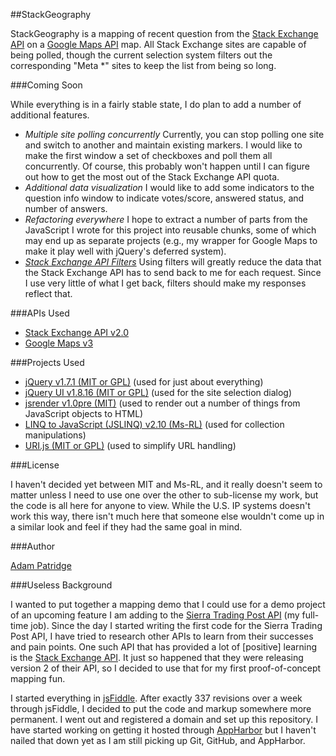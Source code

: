 ##StackGeography

StackGeography is a mapping of recent question from the [Stack Exchange API][1] on a  [Google Maps API][2] map. All Stack Exchange sites are capable of being polled, though the current selection system filters out the corresponding "Meta *" sites to keep the list from being so long.

###Coming Soon

While everything is in a fairly stable state, I do plan to add a number of additional features.

* _Multiple site polling concurrently_ Currently, you can stop polling one site and switch to another and maintain existing markers. I would like to make the first window a set of checkboxes and poll them all concurrently. Of course, this probably won't happen until I can figure out how to get the most out of the Stack Exchange API quota.
* _Additional data visualization_ I would like to add some indicators to the question info window to indicate votes/score, answered status, and number of answers.
* _Refactoring everywhere_ I hope to extract a number of parts from the JavaScript I wrote for this project into reusable chunks, some of which may end up as separate projects (e.g., my wrapper for Google Maps to make it play well with jQuery's deferred system).
* _[Stack Exchange API Filters](http://kevinmontrose.com/2012/01/06/stack-exchange-api-v2-0-filters/)_ Using filters will greatly reduce the data that the Stack Exchange API has to send back to me for each request. Since I use very little of what I get back, filters should make my responses reflect that.

###APIs Used

* [Stack Exchange API v2.0][1]
* [Google Maps v3][2]

###Projects Used

* [jQuery v1.7.1 (MIT or GPL)][3] (used for just about everything)
* [jQuery UI v1.8.16 (MIT or GPL)][4] (used for the site selection dialog)
* [jsrender v1.0pre (MIT)][5] (used to render out a number of things from JavaScript objects to HTML)
* [LINQ to JavaScript (JSLINQ) v2.10 (Ms-RL)][6] (used for collection manipulations)
* [URI.js (MIT or GPL)][7] (used to simplify URL handling)

###License

I haven't decided yet between MIT and Ms-RL, and it really doesn't seem to matter unless I need to use one over the other to sub-license my work, but the code is all here for anyone to view. While the U.S. IP systems doesn't work this way, there isn't much here that someone else wouldn't come up in a similar look and feel if they had the same goal in mind.

###Author

[Adam Patridge][8]

###Useless Background

I wanted to put together a mapping demo that I could use for a demo project of an upcoming feature I am adding to the [Sierra Trading Post API](http://dev.sierratradingpost.com) (my full-time job). Since the day I started writing the first code for the Sierra Trading Post API, I have tried to research other APIs to learn from their successes and pain points. One such API that has provided a lot of [positive] learning is the [Stack Exchange API][1]. It just so happened that they were releasing version 2 of their API, so I decided to use that for my first proof-of-concept mapping fun.

I started everything in [jsFiddle](http://jsfiddle.net). After exactly 337 revisions over a week through jsFiddle, I decided to put the code and markup somewhere more permanent. I went out and registered a domain and set up this repository. I have started working on getting it hosted through [AppHarbor](https://appharbor.com/) but I haven't nailed that down yet as I am still picking up Git, GitHub, and AppHarbor.

  [1]: http://api.stackexchange.com/docs/
  [2]: http://code.google.com/apis/maps/documentation/javascript/basics.html
  [3]: http://jquery.com/
  [4]: http://jqueryui.com/
  [5]: https://github.com/BorisMoore/jsrender
  [6]: http://jslinq.codeplex.com/
  [7]: http://medialize.github.com/URI.js/
  [8]: http://www.patridgedev.com/